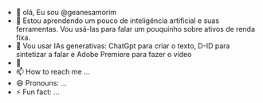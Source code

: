 - 👋 olá, Eu sou @geanesamorim
- 👀 Estou aprendendo um pouco de inteligëncia artificial e suas ferramentas. Vou usá-las para falar um pouquinho sobre ativos de renda fixa.
- 🌱 Vou usar IAs generativas: ChatGpt para criar o texto, D-ID para sintetizar a falar e Adobe Premiere para fazer o vídeo
- 💞️ 
- 📫 How to reach me ...
- 😄 Pronouns: ...
- ⚡ Fun fact: ...

<!---
geanesamorim/geanesamorim is a ✨ special ✨ repository because its `README.md` (this file) appears on your GitHub profile.
You can click the Preview link to take a look at your changes.
--->
